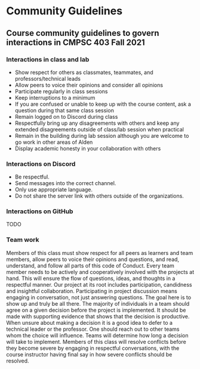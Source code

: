 # Community Guidelines

## Course community guidelines to govern interactions in CMPSC 403 Fall 2021

### Interactions in class and lab

- Show respect for others as classmates, teammates, and professors/technical leads
- Allow peers to voice their opinions and consider all opinions
- Participate regularly in class sessions
- Keep interruptions to a minimum
- If you are confused or unable to keep up with the course content, ask a question during that same class session
- Remain logged on to Discord during class
- Respectfully bring up any disagreements with others and keep any extended disagreements outside of class/lab session when practical
- Remain in the building during lab session although you are welcome to go work in other areas of Alden
- Display academic honesty in your collaboration with others

### Interactions on Discord

- Be respectful.
- Send messages into the correct channel.
- Only use appropriate language.
- Do not share the server link with others outside of the organizations.

### Interactions on GitHub

TODO

### Team work

Members of this class must show respect for all peers as learners and team members, allow peers to voice their opinions and questions, and read, understand, and follow all parts of this code of Conduct. Every team member needs to be actively and cooperatively involved with the projects at hand. This will ensure the flow of questions, ideas, and thoughts in a respectful manner. Our project at its root includes participation, candidness and insightful collaboration. Participating in project discussion means engaging in conversation, not just answering questions. The goal here is to show up and truly be all there. The majority of individuals in a team should agree on a given decision before the project is implemented. It should be made with supporting evidence that shows that the decision is productive. When unsure about making a decision it is a good idea to defer to a technical leader or the professor. One should reach out to other teams whom the choice will influence. Teams will determine how long a decision will take to implement. Members of this class will resolve conflicts before they become severe by engaging in respectful conversations, with the course instructor having final say in how severe conflicts should be resolved.
